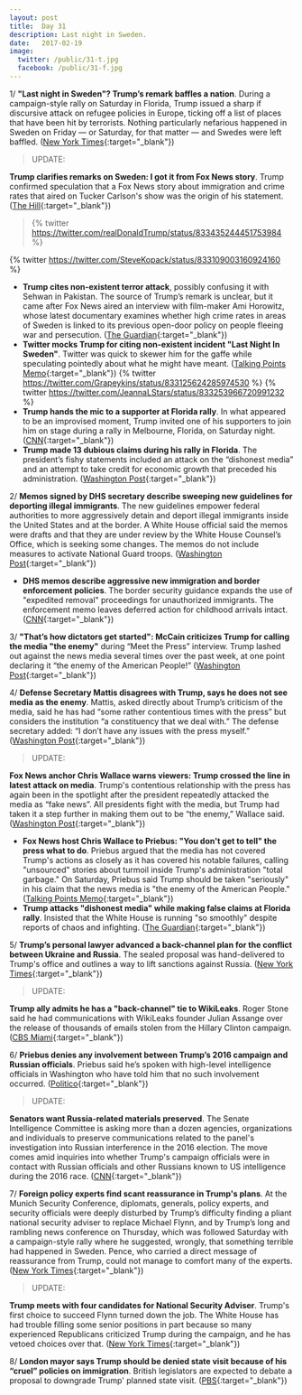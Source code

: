 ```yaml
---
layout: post
title:  Day 31
description: Last night in Sweden.
date:   2017-02-19
image:
  twitter: /public/31-t.jpg
  facebook: /public/31-f.jpg
---
```


1/ **"Last night in Sweden"? Trump’s remark baffles a nation**. During a campaign-style rally on Saturday in Florida, Trump issued a sharp if discursive attack on refugee policies in Europe, ticking off a list of places that have been hit by terrorists. Nothing particularly nefarious happened in Sweden on Friday — or Saturday, for that matter — and Swedes were left baffled. ([New York Times](https://www.nytimes.com/2017/02/19/world/europe/last-night-in-sweden-trumps-remark-baffles-a-nation.html){:target="_blank"}) 

>UPDATE:
>
**Trump clarifies remarks on Sweden: I got it from Fox News story**. Trump confirmed speculation that a Fox News story about immigration and crime rates that aired on Tucker Carlson's show was the origin of his statement. ([The Hill](http://thehill.com/blogs/blog-briefing-room/news/320316-trump-clarifies-remarks-on-nonexistent-sweden-incident-i-got-it){:target="_blank"})
>
> {% twitter https://twitter.com/realDonaldTrump/status/833435244451753984 %}
>

{% twitter https://twitter.com/SteveKopack/status/833109003160924160 %}

* **Trump cites non-existent terror attack**, possibly confusing it with Sehwan in Pakistan. The source of Trump’s remark is unclear, but it came after Fox News aired an interview with film-maker Ami Horowitz, whose latest documentary examines whether high crime rates in areas of Sweden is linked to its previous open-door policy on people fleeing war and persecution. ([The Guardian](https://www.theguardian.com/us-news/2017/feb/19/sweden-trump-cites-non-existent-terror-attack){:target="_blank"}) 
* **Twitter mocks Trump for citing non-existent incident "Last Night In Sweden"**. Twitter was quick to skewer him for the gaffe while speculating pointedly about what he might have meant. ([Talking Points Memo](http://talkingpointsmemo.com/livewire/twitter-trump-last-night-in-sweden){:target="_blank"}) 
  {% twitter https://twitter.com/Grapeykins/status/833125624285974530 %}
  {% twitter https://twitter.com/JeannaLStars/status/833253966720991232 %}
* **Trump hands the mic to a supporter at Florida rally**. In what appeared to be an improvised moment, Trump invited one of his supporters to join him on stage during a rally in Melbourne, Florida, on Saturday night. ([CNN](http://www.cnn.com/2017/02/18/politics/trump-gene-huber-rally/){:target="_blank"}) 
* **Trump made 13 dubious claims during his rally in Florida**. The president’s fishy statements included an attack on the “dishonest media” and an attempt to take credit for economic growth that preceded his administration. ([Washington Post](https://www.washingtonpost.com/news/fact-checker/wp/2017/02/19/fact-checking-president-trumps-rally-in-florida/){:target="_blank"})

2/ **Memos signed by DHS secretary describe sweeping new guidelines for deporting illegal immigrants**. The new guidelines empower federal authorities to more aggressively detain and deport illegal immigrants inside the United States and at the border. A White House official said the memos were drafts and that they are under review by the White House Counsel’s Office, which is seeking some changes. The memos do not include measures to activate National Guard troops. ([Washington Post](https://www.washingtonpost.com/politics/memos-signed-by-dhs-secretary-describe-sweeping-new-guidelines-for-deporting-illegal-immigrants/2017/02/18/7538c072-f62c-11e6-8d72-263470bf0401_story.html){:target="_blank"}) 

* **DHS memos describe aggressive new immigration and border enforcement policies**. The border security guidance expands the use of "expedited removal" proceedings for unauthorized immigrants. The enforcement memo leaves deferred action for childhood arrivals intact. ([CNN](http://www.cnn.com/2017/02/18/politics/kelly-guidance-on-immigration-and-border-security/index.html){:target="_blank"}) 

3/ **"That’s how dictators get started": McCain criticizes Trump for calling the media "the enemy"** during “Meet the Press” interview. Trump lashed out against the news media several times over the past week, at one point declaring it “the enemy of the American People!” ([Washington Post](https://www.washingtonpost.com/news/the-fix/wp/2017/02/18/thats-how-dictators-get-started-mccain-criticizes-trump-for-calling-media-the-enemy/){:target="_blank"}) 

4/ **Defense Secretary Mattis disagrees with Trump, says he does not see media as the enemy**. Mattis, asked directly about Trump’s criticism of the media, said he has had “some rather contentious times with the press” but considers the institution “a constituency that we deal with.” The defense secretary added: “I don’t have any issues with the press myself.” ([Washington Post](https://www.washingtonpost.com/news/checkpoint/wp/2017/02/19/defense-secretary-mattis-disagrees-with-trump-says-he-does-not-see-media-as-the-enemy/){:target="_blank"}) 


> UPDATE:
>
**Fox News anchor Chris Wallace warns viewers: Trump crossed the line in latest attack on media**. Trump's contentious relationship with the press has again been in the spotlight after the president repeatedly attacked the media as “fake news”. All presidents fight with the media, but Trump had taken it a step further in making them out to be “the enemy,” Wallace said. ([Washington Post](https://www.washingtonpost.com/news/the-fix/wp/2017/02/19/fox-news-anchor-chris-wallace-warns-viewers-trump-crossed-the-line-in-latest-attack-on-media/){:target="_blank"}) 

* **Fox News host Chris Wallace to Priebus: "You don't get to tell" the press what to do**. Priebus argued that the media has not covered Trump's actions as closely as it has covered his notable failures, calling "unsourced" stories about turmoil inside Trump's administration "total garbage." On Saturday, Priebus said Trump should be taken "seriously" in his claim that the news media is "the enemy of the American People." ([Talking Points Memo](http://talkingpointsmemo.com/livewire/chris-wallace-reince-priebus-trump-comment-about-press){:target="_blank"}) 
* **Trump attacks "dishonest media" while making false claims at Florida rally**. Insisted that the White House is running "so smoothly" despite reports of chaos and infighting. ([The Guardian](https://www.theguardian.com/us-news/2017/feb/18/donald-trump-attacks-press-dishonest-media-florida-rally){:target="_blank"}) 

5/ **Trump’s personal lawyer advanced a back-channel plan for the conflict between Ukraine and Russia**. The sealed proposal was hand-delivered to Trump's office and outlines a way to lift sanctions against Russia. ([New York Times](https://www.nytimes.com/2017/02/19/us/politics/donald-trump-ukraine-russia.html){:target="_blank"}) 

> UPDATE:
>
**Trump ally admits he has a "back-channel" tie to WikiLeaks**. Roger Stone said he had communications with WikiLeaks founder Julian Assange over the release of thousands of emails stolen from the Hillary Clinton campaign. ([CBS Miami](http://miami.cbslocal.com/2016/10/12/trump-ally-roger-stone-admits-back-channel-tie-to-wikileaks/){:target="_blank"}) 

6/ **Priebus denies any involvement between Trump’s 2016 campaign and Russian officials**. Priebus said he’s spoken with high-level intelligence officials in Washington who have told him that no such involvement occurred. ([Politico](http://www.politico.com/story/2017/02/reince-priebus-trump-campaign-russia-235188){:target="_blank"}) 

> UPDATE:
>
**Senators want Russia-related materials preserved**. The Senate Intelligence Committee is asking more than a dozen agencies, organizations and individuals to preserve communications related to the panel's investigation into Russian interference in the 2016 election. The move comes amid inquiries into whether Trump's campaign officials were in contact with Russian officials and other Russians known to US intelligence during the 2016 race. ([CNN](http://www.cnn.com/2017/02/19/politics/senate-intelligence-committee-russia-materials/index.html){:target="_blank"}) 

7/ **Foreign policy experts find scant reassurance in Trump's plans**. At the Munich Security Conference, diplomats, generals, policy experts, and security officials were deeply disturbed by Trump’s difficulty finding a pliant national security adviser to replace Michael Flynn, and by Trump’s long and rambling news conference on Thursday, which was followed Saturday with a campaign-style rally where he suggested, wrongly, that something terrible had happened in Sweden. Pence, who carried a direct message of reassurance from Trump, could not manage to comfort many of the experts. ([New York Times](https://www.nytimes.com/2017/02/19/world/a-worried-europe-finds-scant-reassurance-on-trumps-plans.html){:target="_blank"}) 

> UPDATE:
>
**Trump meets with four candidates for National Security Adviser**. Trump's first choice to succeed Flynn turned down the job. The White House has had trouble filling some senior positions in part because so many experienced Republicans criticized Trump during the campaign, and he has vetoed choices over that. ([New York Times](https://www.nytimes.com/2017/02/19/us/politics/donald-trump-national-security-adviser-candidates.html){:target="_blank"}) 

8/ **London mayor says Trump should be denied state visit because of his “cruel” policies on immigration**. British legislators are expected to debate a proposal to downgrade Trump' planned state visit. ([PBS](http://www.pbs.org/newshour/rundown/london-mayor-trump-state-visit/){:target="_blank"}) 